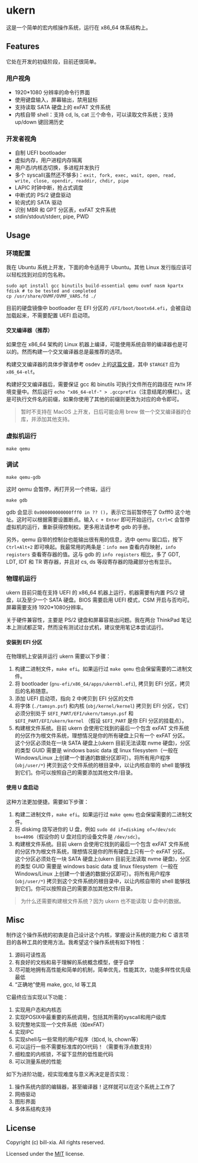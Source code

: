 # ukern

这是一个简单的宏内核操作系统，运行在 x86_64 体系结构上。

## Features

它处在开发的初级阶段，目前还很简单。

### 用户视角

- 1920*1080 分辨率的命令行界面
- 使用键盘输入，屏幕输出，禁用鼠标
- 支持读取 SATA 硬盘上的 exFAT 文件系统
- 内核自带 shell：支持 cd, ls, cat 三个命令，可以读取文件系统；支持 up/down 键回溯历史

### 开发者视角

- 自制 UEFI bootloader
- 虚拟内存，用户进程内存隔离
- 用户态/内核态切换，多进程并发执行
- 多个 syscall(虽然还不够多)：`exit, fork, exec, wait, open, read, write, close, opendir, readdir, chdir, pipe`
- LAPIC 时钟中断，抢占式调度
- 中断式的 PS/2 键盘驱动
- 轮询式的 SATA 驱动
- 识别 MBR 和 GPT 分区表，exFAT 文件系统
- stdin/stdout/stderr, pipe, PWD

## Usage

### 环境配置

我在 Ubuntu 系统上开发，下面的命令适用于 Ubuntu。其他 Linux 发行版应该可以轻松找到对应的包名称。

```
sudo apt install gcc binutils build-essential qemu ovmf nasm kpartx fdisk # to be tested and completed
cp /usr/share/OVMF/OVMF_VARS.fd ./
```

目前的硬盘镜像中 bootloader 在 EFI 分区的 `/EFI/boot/bootx64.efi`，会被自动加载起来，不需要配置 UEFI 启动项。

#### 交叉编译器（推荐）

如果您在 x86_64 架构的 Linux 机器上编译，可能使用系统自带的编译器也是可以的。然而构建一个交叉编译器总是最推荐的选项。

构建交叉编译器的具体步骤请参考 osdev 上的[这篇文章](https://wiki.osdev.org/GCC_Cross-Compiler)，其中 `$TARGET` 应为 `x86_64-elf`。

构建好交叉编译器后，需要保证 gcc 和 binutils 可执行文件所在的路径在 `PATH` 环境变量中。然后运行 `echo "x86_64-elf-" > .gccprefix`（注意结尾的横杠）。这是可执行文件名的前缀，如果你使用了其他的前缀则更改为对应的命令即可。

> 暂时不支持在 MacOS 上开发，日后可能会用 brew 做一个交叉编译器的仓库，并添加其他支持。

### 虚拟机运行

```
make qemu
```

### 调试

```
make qemu-gdb
```

这时 qemu 会暂停，再打开另一个终端，运行

```
make gdb
```

gdb 会显示 `0x000000000000fff0 in ?? ()`，表示它当前暂停在了 0xfff0 这个地址。这时可以根据需要设置断点。输入 `c + Enter` 即可开始运行。`Ctrl+C` 会暂停虚拟机的运行，重新获得控制权。更多用法请参考 gdb 的手册。

另外，qemu 自带的控制台也能输出很有用的信息，选中 qemu 窗口后，按下 `Ctrl+Alt+2` 即可唤起。我最常用的两条是：`info mem` 查看内存映射，`info registers` 查看寄存器的值。这与 gdb 的 `info registers` 相比，多了 GDT, LDT, IDT 和 TR 寄存器，并且对 cs, ds 等段寄存器的隐藏部分也有显示。

### 物理机运行

ukern 目前只能在支持 UEFI 的 x86_64 机器上运行，机器需要有内置 PS/2 键盘，以及至少一个 SATA 硬盘。BIOS 需要启用 UEFI 模式，CSM 开启与否均可。屏幕需要支持 1920*1080分辨率。

关于硬件兼容性，主要是 PS/2 键盘和屏幕容易出问题。我在两台 ThinkPad 笔记本上测试都正常，然而没有测试过台式机，建议使用笔记本尝试运行。

#### 安装到 EFI 分区

在物理机上安装并运行 ukern 需要以下步骤：

1. 构建二进制文件，`make efi`。如果运行过 `make qemu` 也会保留需要的二进制文件。
2. 将 bootloader (`gnu-efi/x86_64/apps/ukernbl.efi`), 拷贝到 EFI 分区，拷贝后的名称随意。
3. 添加 UEFI 启动项，指向 2 中拷贝到 EFI 分区的文件
4. 将字体 (`./tamsyn.psf`) 和内核 (`obj/kernel/kernel`) 拷贝到 EFI 分区，它们必须分别处于 `$EFI_PART/EFI/ukern/tamsyn.psf` 和 `$EFI_PART/EFI/ukern/kernel` （假设 `$EFI_PART` 是你 EFI 分区的挂载点）。
5. 构建根文件系统。目前 ukern 会使用它找到的最后一个包含 exFAT 文件系统的分区作为根文件系统，理想情况是你的所有硬盘上只有一个 exFAT 分区。这个分区必须处在一块 SATA 硬盘上(ukern 目前无法读取 nvme 硬盘)，分区的类型 GUID 需要是 windows basic data 或 linux filesystem（一般在 Windows/Linux 上创建一个普通的数据分区即可）。将所有用户程序 (`obj/user/*`) 拷贝到这个文件系统的根目录中，以让内核自带的 shell 能够找到它们。你可以按照自己的需要添加其他文件/目录。

#### 使用 U 盘启动

这种方法更加便捷。需要如下步骤：

1. 构建二进制文件，`make efi`。如果运行过 `make qemu` 也会保留需要的二进制文件。
2. 将 diskimg 烧写进你的 U 盘，例如 `sudo dd if=diskimg of=/dev/sdc bs=4096`（假设你的 U 盘对应的设备文件是 `/dev/sdc`）。
3. 构建根文件系统。目前 ukern 会使用它找到的最后一个包含 exFAT 文件系统的分区作为根文件系统，理想情况是你的所有硬盘上只有一个 exFAT 分区。这个分区必须处在一块 SATA 硬盘上(ukern 目前无法读取 nvme 硬盘)，分区的类型 GUID 需要是 windows basic data 或 linux filesystem（一般在 Windows/Linux 上创建一个普通的数据分区即可）。将所有用户程序 (`obj/user/*`) 拷贝到这个文件系统的根目录中，以让内核自带的 shell 能够找到它们。你可以按照自己的需要添加其他文件/目录。

> 为什么还需要构建根文件系统？因为 ukern 也不能读取 U 盘中的数据。

## Misc

制作这个操作系统的初衷是自己设计这个内核，掌握设计系统的能力和 C 语言项目的各种工具的使用方法。我希望这个操作系统有如下特性：

1. 源码可读性高
2. 有良好的文档和易于理解的系统概念模型，便于自学
3. 尽可能地拥有高性能和简单的机制，简单优先，性能其次，功能多样性优先级最低
4. “正确地”使用 make, gcc, ld 等工具

它最终应当实现以下功能：

1. 实现用户态和内核态
2. 实现POSIX中最重要的系统调用，包括其所需的syscall和用户级库
3. 较完整地实现一个文件系统（如exFAT）
4. 实现IPC
5. 实现shell与一些常用的用户程序（如cd, ls, chown等）
6. 可以运行一些不需要标准库的OI代码！（需要有浮点数支持）
7. 细粒度的内核锁，不留下显然的低性能代码
8. 可以测量系统的性能

如下为进阶功能，视实现难度与意义再决定是否实现：

1. 操作系统内部的编辑器，甚至编译器！这样就可以在这个系统上工作了
2. 网络驱动
3. 图形界面
4. 多体系结构支持

## License

Copyright (c) bill-xia. All rights reserved.

Licensed under the [MIT](https://github.com/bill-xia/ukern/blob/main/LICENSE) license.